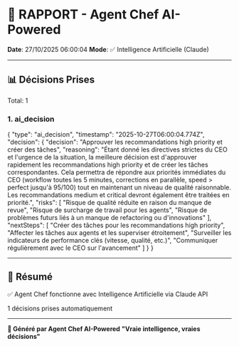 # 🤖 RAPPORT - Agent Chef AI-Powered

**Date**: 27/10/2025 06:00:04
**Mode**: ✅ Intelligence Artificielle (Claude)

---

## 📊 Décisions Prises

Total: 1


### 1. ai_decision

{
  "type": "ai_decision",
  "timestamp": "2025-10-27T06:00:04.774Z",
  "decision": {
    "decision": "Approuver les recommandations high priority et créer des tâches",
    "reasoning": "Étant donné les directives strictes du CEO et l'urgence de la situation, la meilleure décision est d'approuver rapidement les recommandations high priority et de créer les tâches correspondantes. Cela permettra de répondre aux priorités immédiates du CEO (workflow toutes les 5 minutes, corrections en parallèle, speed > perfect jusqu'à 95/100) tout en maintenant un niveau de qualité raisonnable. Les recommandations medium et critical devront également être traitées en priorité.",
    "risks": [
      "Risque de qualité réduite en raison du manque de revue",
      "Risque de surcharge de travail pour les agents",
      "Risque de problèmes futurs liés à un manque de refactoring ou d'innovations"
    ],
    "nextSteps": [
      "Créer des tâches pour les recommandations high priority",
      "Affecter les tâches aux agents et les superviser étroitement",
      "Surveiller les indicateurs de performance clés (vitesse, qualité, etc.)",
      "Communiquer régulièrement avec le CEO sur l'avancement"
    ]
  }
}


---

## 🎯 Résumé

✅ Agent Chef fonctionne avec Intelligence Artificielle via Claude API

1 décisions prises automatiquement

---

**🤖 Généré par Agent Chef AI-Powered**
**"Vraie intelligence, vraies décisions"**
